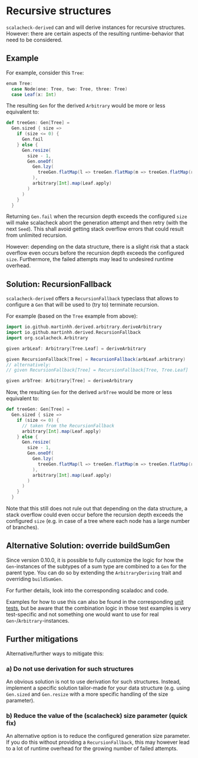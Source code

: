 # Recursive structures

`scalacheck-derived` can and will derive instances for recursive structures. However: there
are certain aspects of the resulting runtime-behavior that need to be considered.

## Example

For example, consider this `Tree`:

```scala
enum Tree:
  case Node(one: Tree, two: Tree, three: Tree)
  case Leaf(x: Int)
```

The resulting `Gen` for the derived `Arbitrary` would be more or less equivalent to:
```scala
def treeGen: Gen[Tree] =
  Gen.sized { size =>
    if (size <= 0) {
      Gen.fail
    } else {
      Gen.resize(
        size - 1,
        Gen.oneOf(
          Gen.lzy(
            treeGen.flatMap(l => treeGen.flatMap(m => treeGen.flatMap(r => Node(l, m, r))))
          ),
          arbitrary[Int].map(Leaf.apply)
        )
      )
    }
  }
```

Returning `Gen.fail` when the recursion depth exceeds the configured `size` will make scalacheck abort
the generation attempt and then retry (with the next `Seed`). This shall avoid getting stack overflow errors
that could result from unlimited recursion.

However: depending on the data structure, there is a slight risk that a stack overflow even occurs before
the recursion depth exceeds the configured `size`. Furthermore, the failed attempts may lead to undesired
runtime overhead.

## Solution: RecursionFallback

`scalacheck-derived` offers a `RecursionFallback` typeclass that allows to configure a `Gen` that will
be used to (try to) terminate recursion.

For example (based on the `Tree` example from above):

```scala
import io.github.martinhh.derived.arbitrary.deriveArbitrary
import io.github.martinhh.derived.RecursionFallback
import org.scalacheck.Arbitrary

given arbLeaf: Arbitrary[Tree.Leaf] = deriveArbitrary

given RecursionFallback[Tree] = RecursionFallback(arbLeaf.arbitrary)
// alternatively:
// given RecursionFallback[Tree] = RecursionFallback[Tree, Tree.Leaf]

given arbTree: Arbitrary[Tree] = deriveArbitrary
```

Now, the resulting `Gen` for the derived `arbTree` would be more or less equivalent to:
```scala
def treeGen: Gen[Tree] =
  Gen.sized { size =>
    if (size <= 0) {
      // taken from the RecursionFallback
      arbitrary[Int].map(Leaf.apply)
    } else {
      Gen.resize(
        size - 1,
        Gen.oneOf(
          Gen.lzy(
            treeGen.flatMap(l => treeGen.flatMap(m => treeGen.flatMap(r => Node(l, m, r))))
          ),
          arbitrary[Int].map(Leaf.apply)
        )
      )
    }
  }
```

Note that this still does not rule out that depending on the data structure, a stack overflow could even occur before
the recursion depth exceeds the configured `size` (e.g. in case of a tree where each node has a large number of
branches).

## Alternative Solution: override buildSumGen

Since version 0.10.0, it is possible to fully customize the logic for how the `Gen`-instances
of the subtypes of a sum type are combined to a `Gen` for the parent type. You can do so by extending the
`ArbitraryDeriving` trait and overriding `buildSumGen`.

For further details, look into the corresponding scaladoc and code.

Examples for how to use this can also be found in the corresponding
[unit tests](../core/src/test/scala/io/github/martinhh/ConfiguredArbitraryDerivingSuite.scala), but be aware that the
combination logic in those test examples is very test-specific and not something one would want to use for real
`Gen`-/`Arbitrary`-instances.

## Further mitigations

Alternative/further ways to mitigate this:

### a) Do not use derivation for such structures

An obvious solution is not to use derivation for such structures. Instead, implement a specific solution tailor-made for
your data structure (e.g. using `Gen.sized` and `Gen.resize` with a more specific handling of the size parameter).

### b) Reduce the value of the (scalacheck) size parameter (quick fix)

An alternative option is to reduce the configured generation size parameter. If you do this without providing a 
`RecursionFallback`, this may however lead to a lot of runtime overhead for the growing number of failed attempts.

